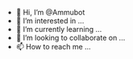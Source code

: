 - 👋 Hi, I’m @Ammubot
- 👀 I’m interested in ...
- 🌱 I’m currently learning ...
- 💞️ I’m looking to collaborate on ...
- 📫 How to reach me ...

<!---
Ammubot/Ammubot is a ✨ special ✨ repository because its `README.md` (this file) appears on your GitHub profile.
You can click the Preview link to take a look at your changes.
--->
